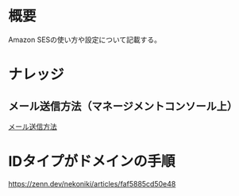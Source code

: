 # 概要
Amazon SESの使い方や設定について記載する。

# ナレッジ
## メール送信方法（マネージメントコンソール上）
[メール送信方法](https://j-online.ne.jp/blog/%E3%82%B7%E3%82%B9%E3%83%86%E3%83%A0%E9%96%8B%E7%99%BA/amazon-ses%E3%82%92%E4%BD%BF%E3%81%A3%E3%81%A6%E3%81%BF%E3%81%9F)  

# IDタイプがドメインの手順
https://zenn.dev/nekoniki/articles/faf5885cd50e48
